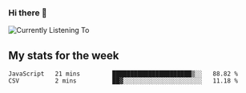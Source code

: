 ### Hi there 👋

![Currently Listening To](https://lastfm-recently-played.vercel.app/api?user=lynziee)

## My stats for the week
<!--START_SECTION:waka-->

```text
JavaScript   21 mins         ██████████████████████▒░░   88.82 %
CSV          2 mins          ██▓░░░░░░░░░░░░░░░░░░░░░░   11.18 %
```

<!--END_SECTION:waka-->
